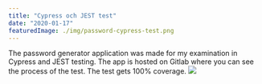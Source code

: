 ```yaml
---
title: "Cypress och JEST test"
date: "2020-01-17"
featuredImage: ./img/password-cypress-test.png
---
```


The password generator application was made for my examination in Cypress and JEST testing. The app is hosted on Gitlab where you can see the process of the test. The test gets 100% coverage.
<a href="https://burhanbudak.gitlab.io/password-generator/" target="_blank">
<img src="/img/password-cypress-test.png" frameborder="0" allowfullscreen>
</a>